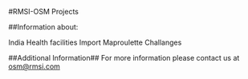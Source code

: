 #RMSI-OSM Projects

##Information about:

India Health facilities Import
Maproulette Challanges 

##Additional Information##
For more information please contact us at osm@rmsi.com
